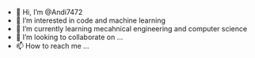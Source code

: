 - 👋 Hi, I’m @Andi7472
- 👀 I’m interested in code and machine learning
- 🌱 I’m currently learning mecahnical engineering and computer science
- 💞️ I’m looking to collaborate on ...
- 📫 How to reach me ...

<!---
Andi7472/Andi7472 is a ✨ special ✨ repository because its `README.md` (this file) appears on your GitHub profile.
You can click the Preview link to take a look at your changes.
--->
